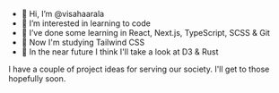 - 👋 Hi, I’m @visahaarala
- 💞️ I’m interested in learning to code
- 👀 I’ve done some learning in React, Next.js, TypeScript, SCSS & Git
- 🌱 Now I'm studying Tailwind CSS
- 🚜 In the near future I think I'll take a look at D3 & Rust

I have a couple of project ideas for serving our society. I'll get to those hopefully soon.

<!---
- 💞️ I’m looking to collaborate on ...
- 📫 How to reach me ...
--->

<!---
visahaarala/visahaarala is a ✨ special ✨ repository because its `README.md` (this file) appears on your GitHub profile.
You can click the Preview link to take a look at your changes.
--->
